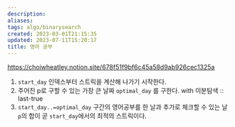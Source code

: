 ```yaml
---
description:
aliases: 
tags: algo/binarysearch
created: 2023-03-01T21:15:35
updated: 2023-07-11T15:20:17
title: 영어 공부
---
```

https://choiwheatley.notion.site/678f51f9bf6c45a58d9ab926cec1325a

1. `start_day` 인덱스부터 스트릭을 계산해 나가기 시작한다.
2. 주어진 p로 구할 수 있는 가장 큰 날짜 `optimal_day` 를 구한다. with 이분탐색 :: last-true
3. `start_day..=optimal_day` 구간의 영어공부를 한 날과 추가로 체크할 수 있는 날 `p`의 합이 곧 `start_day`에서의 최적의 스트릭이다. 